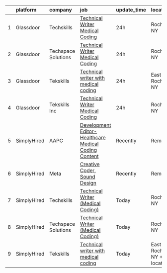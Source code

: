 

|    | platform    | company             | job                                                                                                                                                                                                                                                                                                        | update_time   | location                       |
|---:|:------------|:--------------------|:-----------------------------------------------------------------------------------------------------------------------------------------------------------------------------------------------------------------------------------------------------------------------------------------------------------|:--------------|:-------------------------------|
|  1 | Glassdoor   | Techskills          | [Technical Writer  Medical Coding ](https://www.glassdoor.com/partner/jobListing.htm?pos=104&ao=1136043&s=58&guid=00000182d8f8db7fadfb54d6466b9533&src=GD_JOB_AD&t=SR&vt=w&ea=1&cs=1_003bef89&cb=1661497564174&jobListingId=1008094354634&jrtk=3-0-1gbcfhmtak6f5801-1gbcfhmtq2eaa000-06a1afdb5b6a5a67-)    | 24h           | Rochester, NY                  |
|  2 | Glassdoor   | Techspace Solutions | [Technical Writer  Medical Coding ](https://www.glassdoor.com/partner/jobListing.htm?pos=102&ao=1136043&s=58&guid=00000182d8f8db7fadfb54d6466b9533&src=GD_JOB_AD&t=SR&vt=w&ea=1&cs=1_9c1a066a&cb=1661497564174&jobListingId=1008094391969&jrtk=3-0-1gbcfhmtak6f5801-1gbcfhmtq2eaa000-75582c4624561c62-)    | 24h           | Rochester, NY                  |
|  3 | Glassdoor   | Tekskills           | [Technical writer with medical coding](https://www.glassdoor.com/partner/jobListing.htm?pos=103&ao=1136043&s=58&guid=00000182d8f8db7fadfb54d6466b9533&src=GD_JOB_AD&t=SR&vt=w&ea=1&cs=1_2bb3107c&cb=1661497564174&jobListingId=1008094282565&jrtk=3-0-1gbcfhmtak6f5801-1gbcfhmtq2eaa000-2904e57141251434-) | 24h           | East Rochester, NY             |
|  4 | Glassdoor   | Tekskills Inc       | [Technical Writer  Medical Coding ](https://www.glassdoor.com/partner/jobListing.htm?pos=101&ao=1136043&s=58&guid=00000182d8f8db7fadfb54d6466b9533&src=GD_JOB_AD&t=SR&vt=w&ea=1&cs=1_1b16dcb4&cb=1661497564174&jobListingId=1008094416689&jrtk=3-0-1gbcfhmtak6f5801-1gbcfhmtq2eaa000-6511ea18ecfb4dcc-)    | 24h           | Rochester, NY                  |
|  5 | SimplyHired | AAPC                | [Development Editor-Healthcare Medical Coding Content](https://www.simplyhired.com/job/x6qu5CK5N3c1SBa3VDSnxGfPqEwR4LTs3yke6h7spo2H3hPjwsaASg?q=creative+coder)                                                                                                                                            | Recently      | Remote                         |
|  6 | SimplyHired | Meta                | [Creative Coder, Sound Design](https://www.simplyhired.com/job/9a9P9EXZZjwb3fAPHFsjVOFtHWB-_8TmY8e-uzGqYIjO_8bJ7Xk8Dg?q=creative+coder)                                                                                                                                                                    | Recently      | Remote                         |
|  7 | SimplyHired | Techskills          | [Technical Writer (Medical Coding)](https://www.simplyhired.com/job/JxVy5QR5KRpCsXZWPg5uNrqWHDzE7wEO3GaunfGYK6_LadP0DOG0cg?q=creative+coder)                                                                                                                                                               | Today         | Rochester, NY                  |
|  8 | SimplyHired | Techspace Solutions | [Technical Writer (Medical Coding)](https://www.simplyhired.com/job/NJ_LWiGOxJBlEwmcRAcsI3Pt3twjKSvNSkpLMwAPdJX68uv_Ti9O-g?q=creative+coder)                                                                                                                                                               | Today         | Rochester, NY                  |
|  9 | SimplyHired | Tekskills           | [Technical writer with medical coding](https://www.simplyhired.com/job/Gp81_aB0sBspKt1YpYQHei1hmdokvG9pkvRy8w-aZjoHJEz8BE2_JQ?q=creative+coder)                                                                                                                                                            | Today         | East Rochester, NY +1 location |